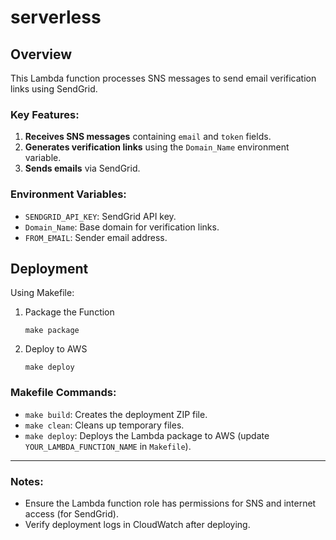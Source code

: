 # serverless

## Overview

This Lambda function processes SNS messages to send email verification links using SendGrid.

### Key Features:

1. **Receives SNS messages** containing `email` and `token` fields.
2. **Generates verification links** using the `Domain_Name` environment variable.
3. **Sends emails** via SendGrid.

### Environment Variables:

- `SENDGRID_API_KEY`: SendGrid API key.
- `Domain_Name`: Base domain for verification links.
- `FROM_EMAIL`: Sender email address.

## Deployment

Using Makefile:

1. Package the Function

   `make package`

2. Deploy to AWS

   `make deploy`

### Makefile Commands:

- `make build`: Creates the deployment ZIP file.
- `make clean`: Cleans up temporary files.
- `make deploy`: Deploys the Lambda package to AWS (update `YOUR_LAMBDA_FUNCTION_NAME` in `Makefile`).

------

### Notes:

- Ensure the Lambda function role has permissions for SNS and internet access (for SendGrid).
- Verify deployment logs in CloudWatch after deploying.